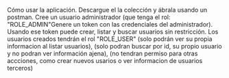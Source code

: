 Cómo usar la aplicación.
Descargue el la colección y ábrala usando un postman.
Cree un usuario administrador (que tenga el rol: "ROLE_ADMIN"Genere un token con las credenciales del administrador).
Usando ese token puede crear, listar y buscar usuarios sin restricción.
Los usuarios creados tendrán el rol "ROLE_USER" (solo podrán ver su propia informacion al listar usuarios), (solo podran buscar por id, su propio usuario y no podran ver información ajena), (no tendran permiso para otras accciones, como crear nuevos usarios o ver informacion de usuarios terceros)
